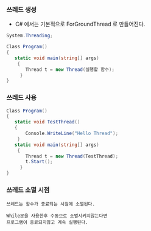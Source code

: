 
### 쓰레드 생성
- C# 에서는 기본적으로 ForGroundThread 로 만들어진다.
```C#
System.Threading; 

Class Program()
{
   static void main(string[] args)
    {
       Thread t = new Thread(실행할 함수);
     }
}
```
### 쓰레드 사용 
```C#
Class Program()
{
   static void TestThread()
   {
       Console.WriteLine("Hello Thread");
    }
   static void main(string[] args)
    {
       Thread t = new Thread(TestThread);
       t.Start();
     }
} 
```
### 쓰레드 소멸 시점
```Text
쓰레드는 함수가 종료되는 시점에 소멸된다.

While문을 사용한후 수동으로 소멸시키지않는다면
프로그램이 종료되지않고 계속 실행된다.
```
